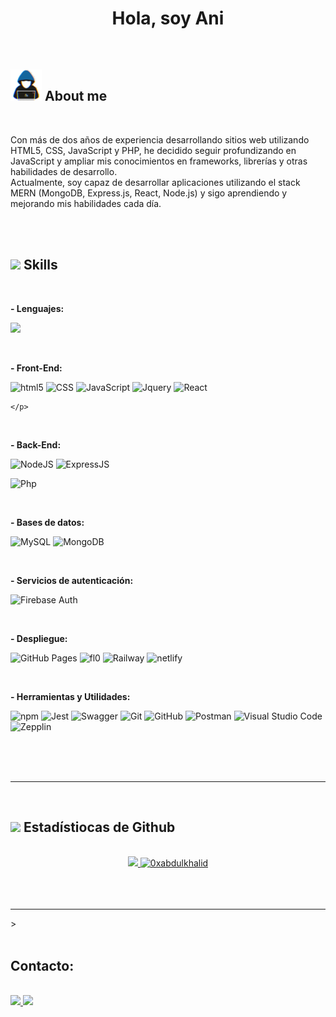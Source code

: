 
<h1 align="center"><b>Hola, soy Ani </b></h1>

<br>

	
## <picture><img src = "https://github.com/0xAbdulKhalid/0xAbdulKhalid/raw/main/assets/mdImages/about_me.gif" width = 50px></picture> **About me**

<br>
<p>Con más de dos años de experiencia desarrollando sitios web utilizando HTML5, CSS, JavaScript y PHP, he decidido seguir profundizando en JavaScript y ampliar mis conocimientos en frameworks, librerías y otras habilidades de desarrollo.
<br>
Actualmente, soy capaz de desarrollar aplicaciones utilizando el stack MERN (MongoDB, Express.js, React, Node.js) y sigo aprendiendo y mejorando mis habilidades cada día. </p>
<br><br>


## <img src="https://media2.giphy.com/media/QssGEmpkyEOhBCb7e1/giphy.gif?cid=ecf05e47a0n3gi1bfqntqmob8g9aid1oyj2wr3ds3mg700bl&rid=giphy.gif" width ="25"><b> Skills</b>
<br>

<div align="left">

  <p><b>- Lenguajes:</b></p>
    <p align="left">
        <img src="https://skillicons.dev/icons?i=js,php" />
    </p>
  <br>   
    
  <p><b>- Front-End:</b></p>
    <p align="left">
        <img src="https://skillicons.dev/icons?i=html" title="html5"/>
        <img src="https://skillicons.dev/icons?i=css" title="CSS" />
        <img src="https://skillicons.dev/icons?i=js" title="JavaScript" />
        <img src="https://skillicons.dev/icons?i=jquery" title="Jquery" />
        <img src="https://skillicons.dev/icons?i=react" title="React" />

    </p>
   
  <br>   
  
  <p><b>- Back-End:</b></p>
    <p align="left">
        <img src="https://skillicons.dev/icons?i=nodejs" title="NodeJS"/>
        <img src="https://skillicons.dev/icons?i=express" title="ExpressJS" />
    </p>
    <p><img src="https://skillicons.dev/icons?i=php" title="Php" /></p> 

  <br>

  <p><b> - Bases de datos:</b></p>
     <p align="left">
        <img src="https://skillicons.dev/icons?i=mysql" title="MySQL"/>
        <img src="https://skillicons.dev/icons?i=mongodb" title="MongoDB" />
    </p>
  <br>
  
  <p><b> - Servicios de autenticación:</b></p>
    <p><img src="https://skillicons.dev/icons?i=firebase" title="Firebase Auth" /></p> 
 
 <br>
    
  <p><b> - Despliegue:</b></p>
     <p align="left">
        <img src="https://camo.githubusercontent.com/30faf3fc6375a0cba1804f49f36410f90008174407a014c6c940a3826239d991/68747470733a2f2f696d672e736869656c64732e696f2f62616467652f47697448756225323050616765732d3332374643373f7374796c653d666c61742d737175617265266c6f676f3d676974687562266c6f676f436f6c6f723d7768697465" title="GitHub Pages" />
        <img src="https://camo.githubusercontent.com/4c6590c569d6b5b3c9cd6e674c80da8d860a6b0827124aeab237188f6d19f2e2/68747470733a2f2f696d672e736869656c64732e696f2f62616467652f4e65746c6966792d3030433742373f7374796c653d666c61742d737175617265266c6f676f3d6e65746c696679266c6f676f436f6c6f723d7768697465" title="fl0"/>
        <img src="https://camo.githubusercontent.com/2caaa12f46ea5731e7886988c71117585967504ca10c66a722da67c6fb8707cf/68747470733a2f2f696d672e736869656c64732e696f2f62616467652f5261696c7761792d3042304430453f7374796c653d666c61742d737175617265266c6f676f3d7261696c776179266c6f676f436f6c6f723d7768697465" title="Railway" />
        <img src="https://camo.githubusercontent.com/4c6590c569d6b5b3c9cd6e674c80da8d860a6b0827124aeab237188f6d19f2e2/68747470733a2f2f696d672e736869656c64732e696f2f62616467652f4e65746c6966792d3030433742373f7374796c653d666c61742d737175617265266c6f676f3d6e65746c696679266c6f676f436f6c6f723d7768697465" title="netlify" />
     </p>
    
  <br>

  <p><b> - Herramientas y Utilidades:</b></p>
     <p align="left">
        <img src="https://skillicons.dev/icons?i=npm" title="npm"/>
        <img src="https://skillicons.dev/icons?i=jest" title="Jest" />
        <img src="https://camo.githubusercontent.com/92e5f6f5cec3a342564f740dabb60e27181ca03a8c1b5b2ac4f3b4a0554e3a79/68747470733a2f2f696d672e736869656c64732e696f2f62616467652f537761676765722d3835454132443f7374796c653d666c61742d737175617265266c6f676f3d73776167676572266c6f676f436f6c6f723d7768697465" title="Swagger" />
        <img src="https://skillicons.dev/icons?i=git" title="Git" />
        <img src="https://skillicons.dev/icons?i=github" title="GitHub" />
        <img src="https://skillicons.dev/icons?i=postman" title="Postman" />
        <img src="https://skillicons.dev/icons?i=vscode" title="Visual Studio Code" />
        <img src="https://aleen42.github.io/badges/src/zeplin.svg" title="Zepplin" />
    </p>
   
  <br>

</div>

<br>
<br>

<hr>
<br>


## <img src="https://media.giphy.com/media/iY8CRBdQXODJSCERIr/giphy.gif" width="35"><b> Estadístiocas de Github </b>
<br>

<div align="center">

  <a href="https://github.com/0xabdulkhalid/">
    <img src="https://github-readme-stats.vercel.app/api?username=0xabdulkhalid&include_all_commits=true&count_private=true&show_icons=true&line_height=20&title_color=7A7ADB&icon_color=2234AE&text_color=D3D3D3&bg_color=0,000000,130F40" width="450"/>
    <img src="https://github-readme-stats.vercel.app/api/top-langs?username=0xabdulkhalid&show_icons=true&locale=en&layout=compact&line_height=20&title_color=7A7ADB&icon_color=2234AE&text_color=D3D3D3&bg_color=0,000000,130F40" width="375"  alt="0xabdulkhalid"/>

  </a>
</div>

<br>
<br>
<br>

<hr>>
<br>
<br>

## <b> Contacto:</b>
<br>
<div align='left'>
  <a href="https://www.linkedin.com/in/aniana-gonzalez-moreno/">
    <img src="https://skillicons.dev/icons?i=linkedin" />
  </a>
  <a href="anigm89@gmail.com">
    <img src="https://skillicons.dev/icons?i=gmail" />
  </a>

</div>


